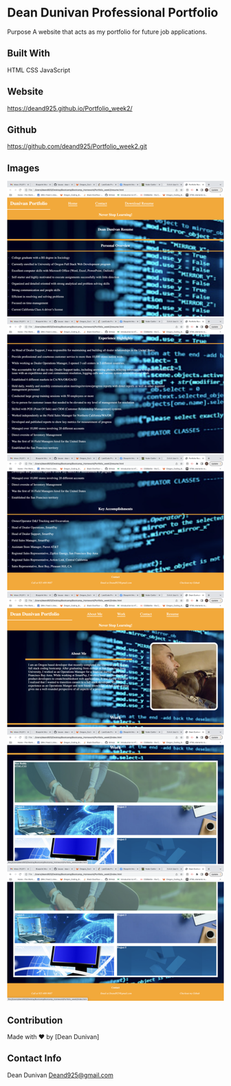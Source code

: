 # Dean Dunivan Professional Portfolio

Purpose
A website that acts as my portfolio for future job applications.

## Built With

HTML
CSS
JavaScript

## Website
https://deand925.github.io/Portfolio_week2/

## Github
https://github.com/deand925/Portfolio_week2.git

## Images

<img src="assets/READMEimg/Screen Shot 2022-07-26 at 12.30.30 PM.png">

<img src="assets/READMEimg/Screen Shot 2022-07-26 at 12.32.18 PM.png">

<img src="assets/READMEimg/Screen Shot 2022-07-26 at 12.32.57 PM.png">

<img src="assets/READMEimg/Screen Shot 2022-07-26 at 12.33.20 PM.png">

<img src="assets/READMEimg/Screen Shot 2022-07-26 at 12.33.39 PM.png">

<img src="assets/READMEimg/Screen Shot 2022-07-26 at 12.33.59 PM.png">

## Contribution
Made with ❤️ by [Dean Dunivan]

## Contact Info
Dean Dunivan
Deand925@gmail.com